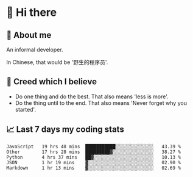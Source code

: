 # 👋 Hi there

## :speech_balloon: About me

An informal developer.

In Chinese, that would be '野生的程序员'.

## :see_no_evil: Creed which I believe

- Do one thing and do the best. That also means 'less is more'.
- Do the thing until to the end. That also means 'Never forget why you started'.

## :chart_with_upwards_trend: Last 7 days my coding stats

<!--START_SECTION:waka-->
```text
JavaScript   19 hrs 48 mins  ███████████░░░░░░░░░░░░░░   43.39 % 
Other        17 hrs 28 mins  █████████▓░░░░░░░░░░░░░░░   38.27 % 
Python       4 hrs 37 mins   ██▓░░░░░░░░░░░░░░░░░░░░░░   10.13 % 
JSON         1 hr 19 mins    ▓░░░░░░░░░░░░░░░░░░░░░░░░   02.90 % 
Markdown     1 hr 13 mins    ▓░░░░░░░░░░░░░░░░░░░░░░░░   02.69 % 
```
<!--END_SECTION:waka-->
